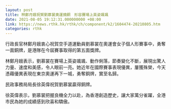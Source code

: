 ```yaml
---
layout: post
title: 林鄭月娥祝賀劉慕裳奧運摘銅　形容賽場上英姿颯颯
date: 2021-08-05 19:12:31.000000000 +08:00
link: https://news.rthk.hk/rthk/ch/component/k2/1604474-20210805.htm
categories: rthk
---
```


行政長官林鄭月娥衷心祝賀空手道運動員劉慕裳在奧運會女子個人形賽事中，勇奪一面銅牌，是港隊在今屆賽事取得的第五面獎牌。
 
林鄭月娥表示，劉慕裳在賽場上英姿颯颯、動作俐落，節奏變化不斷，展現出驚人力量、速度和美感，令人眼前一亮。她近年在國際賽事表現優異，屢獲殊榮，今天憑藉優異表現在東京奧運再下一城，勇奪銅牌，實至名歸。

民政事務局局長徐英偉祝賀劉慕裳贏得銅牌。

徐英偉表示，劉慕裳把握良機全力以赴，為香港創造歷史，讓大家萬分雀躍，全港市民為她的成績感到欣喜和驕傲。
